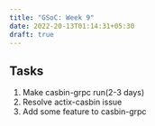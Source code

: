 ```yaml
---
title: "GSoC: Week 9"
date: 2022-20-13T01:14:31+05:30
draft: true
---
```


## Tasks ##
1. Make casbin-grpc run(2-3 days)
2. Resolve actix-casbin issue
3. Add some feature to casbin-grpc